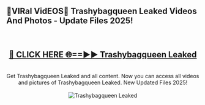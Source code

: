<h2>🔴VIRal VidEOS🔴 Trashybagqueen Leaked Videos And Photos - Update Files 2025!</h2>
<br>
<div align="center">
<h2><a href="https://virallinks.top/Hdb6NB" rel="nofollow">🔴 CLICK HERE 🌐==►► Trashybagqueen Leaked</a></h2>
<br>
Get Trashybagqueen Leaked and all content. Now you can access all videos and pictures of Trashybagqueen Leaked. New Updated Files 2025!
<br>
<br>
<a href="https://virallinks.top/Hdb6NB" rel="nofollow" data-target="animated-image.originalLink"><img src="https://i.imgur.com/dJHk4Zq.gif)" alt="Trashybagqueen Leaked" style="max-width: 100%; display: inline-block;" data-target="animated-image.originalImage"></a>
</div>
<br>
